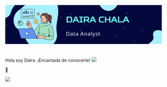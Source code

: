 <div id="header" align="center">
  <img decoding="async" src="https://github.com/Daira0426/daira0426/blob/58f072f1c590b65e8f84b7bee609b0edf7a4b203/Blue%20Illustration%20Personal%20LinkedIn%20Banner.png" width="800"/>
</div>



## <h1>
  Hola soy Daira. ¡Encantada de conocerte!
  <img decoding="async" src="https://media.giphy.com/media/hvRJCLFzcasrR4ia7z/giphy.gif" width="30px"/>
</h1> 👋

[![](https://img.shields.io/badge/LinkedIn-0077B5?style=for-the-badge&logo=linkedin&logoColor=white)](https://www.linkedin.com/in/daira-chala-castillo/) 

<div id="badges" align="center">
<img decoding="async" src="https://visitor-badge-reloaded.herokuapp.com/badge?page_id=daira0426.daira0426&color=00cf00" alt=""/>

<!--
**Daira0426/daira0426** is a ✨ _special_ ✨ repository because its `README.md` (this file) appears on your GitHub profile.

Here are some ideas to get you started:

- 🔭 I’m currently working on ...
- 🌱 I’m currently learning ...
- 👯 I’m looking to collaborate on ...
- 🤔 I’m looking for help with ...
- 💬 Ask me about ...
- 📫 How to reach me: ...
- 😄 Pronouns: ...
- ⚡ Fun fact: ...
-->
